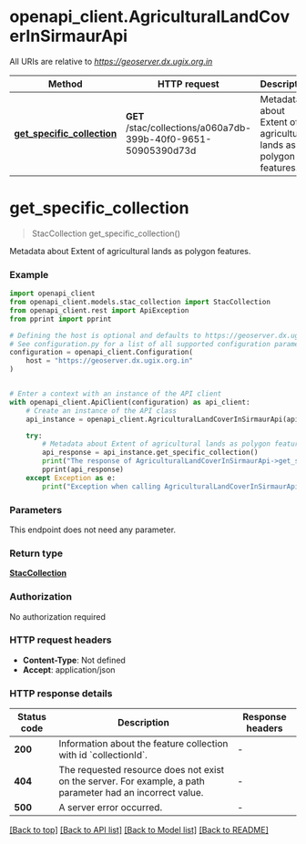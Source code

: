 # openapi_client.AgriculturalLandCoverInSirmaurApi

All URIs are relative to *https://geoserver.dx.ugix.org.in*

Method | HTTP request | Description
------------- | ------------- | -------------
[**get_specific_collection**](AgriculturalLandCoverInSirmaurApi.md#get_specific_collection) | **GET** /stac/collections/a060a7db-399b-40f0-9651-50905390d73d | Metadata about Extent of agricultural lands as polygon features.


# **get_specific_collection**
> StacCollection get_specific_collection()

Metadata about Extent of agricultural lands as polygon features.

### Example


```python
import openapi_client
from openapi_client.models.stac_collection import StacCollection
from openapi_client.rest import ApiException
from pprint import pprint

# Defining the host is optional and defaults to https://geoserver.dx.ugix.org.in
# See configuration.py for a list of all supported configuration parameters.
configuration = openapi_client.Configuration(
    host = "https://geoserver.dx.ugix.org.in"
)


# Enter a context with an instance of the API client
with openapi_client.ApiClient(configuration) as api_client:
    # Create an instance of the API class
    api_instance = openapi_client.AgriculturalLandCoverInSirmaurApi(api_client)

    try:
        # Metadata about Extent of agricultural lands as polygon features.
        api_response = api_instance.get_specific_collection()
        print("The response of AgriculturalLandCoverInSirmaurApi->get_specific_collection:\n")
        pprint(api_response)
    except Exception as e:
        print("Exception when calling AgriculturalLandCoverInSirmaurApi->get_specific_collection: %s\n" % e)
```



### Parameters

This endpoint does not need any parameter.

### Return type

[**StacCollection**](StacCollection.md)

### Authorization

No authorization required

### HTTP request headers

 - **Content-Type**: Not defined
 - **Accept**: application/json

### HTTP response details

| Status code | Description | Response headers |
|-------------|-------------|------------------|
**200** | Information about the feature collection with id &#x60;collectionId&#x60;. |  -  |
**404** | The requested resource does not exist on the server. For example, a path parameter had an incorrect value. |  -  |
**500** | A server error occurred. |  -  |

[[Back to top]](#) [[Back to API list]](../README.md#documentation-for-api-endpoints) [[Back to Model list]](../README.md#documentation-for-models) [[Back to README]](../README.md)


